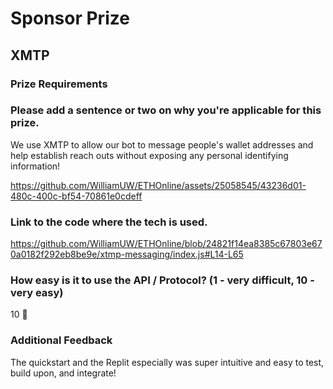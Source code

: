 # Sponsor Prize

## XMTP

### Prize Requirements

### Please add a sentence or two on why you're applicable for this prize.

We use XMTP to allow our bot to message people's wallet addresses and help establish reach outs without exposing any personal identifying information!

https://github.com/WilliamUW/ETHOnline/assets/25058545/43236d01-480c-400c-bf54-70861e0cdeff

### Link to the code where the tech is used.

https://github.com/WilliamUW/ETHOnline/blob/24821f14ea8385c67803e670a0182f292eb8be9e/xtmp-messaging/index.js#L14-L65

### How easy is it to use the API / Protocol? (1 - very difficult, 10 - very easy)

10 🌟

### Additional Feedback

The quickstart and the Replit especially was super intuitive and easy to test, build upon, and integrate!

